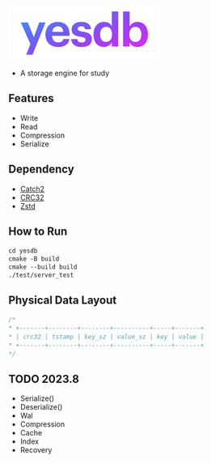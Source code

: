 

![yesdb](/logo/yesdb2.png)

- A storage engine for study

## Features
- Write
- Read
- Compression
- Serialize

## Dependency
* [Catch2](https://github.com/catchorg/Catch2)
* [CRC32](https://github.com/google/crc32c)
* [Zstd](https://github.com/facebook/zstd)

## How to Run
```
cd yesdb
cmake -B build
cmake --build build
./test/server_test
```
## Physical Data Layout
```c
/*
* +-------+--------+--------+----------+-----+-------+
* | crc32 | tstamp | key_sz | value_sz | key | value | 
* +-------+--------+--------+----------+-----+-------+
*/
```
## TODO 2023.8
- Serialize()
- Deserialize()
- Wal
- Compression
- Cache
- Index
- Recovery
